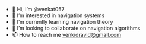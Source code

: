 - 👋 Hi, I’m @venkat057
- 👀 I’m interested in navigation systems
- 🌱 I’m currently learning navigation theory
- 💞️ I’m looking to collaborate on navigation algorithms
- 📫 How to reach me venkidravid@gmail.com

<!---
venkat057/venkat057 is a ✨ special ✨ repository because its `README.md` (this file) appears on your GitHub profile.
You can click the Preview link to take a look at your changes.
--->
